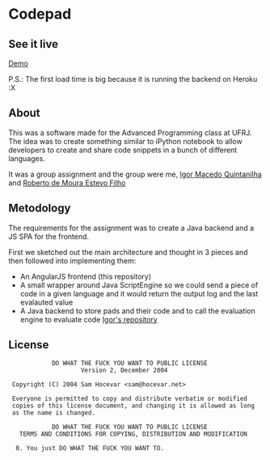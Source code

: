 # Codepad

## See it live

[Demo](http://codepad-ufrj.s3-website-sa-east-1.amazonaws.com/)

P.S.: The first load time is big because it is running the backend on Heroku :X

## About
This was a software made for the Advanced Programming class at UFRJ.
The idea was to create something similar to iPython notebook to allow developers to create and share code snippets in
a bunch of different languages.

It was a group assignment and the group were me, [Igor Macedo Quintanilha](https://github.com/igormq) and [Roberto de Moura Estevo Filho]()

## Metodology

The requirements for the assignment was to create a Java backend and a JS SPA for the frontend.

First we sketched out the main architecture and thought in 3 pieces and then followed into implementing them:
- An AngularJS frontend (this repository)
- A small wrapper around Java ScriptEngine so we could send a piece of code in a given language and it would return the output log and the last evalauted value
- A Java backend to store pads and their code and to call the evaluation engine to evaluate code [Igor's repository](https://github.com/igormq/codepad)

## License

```
            DO WHAT THE FUCK YOU WANT TO PUBLIC LICENSE
                    Version 2, December 2004

 Copyright (C) 2004 Sam Hocevar <sam@hocevar.net>

 Everyone is permitted to copy and distribute verbatim or modified
 copies of this license document, and changing it is allowed as long
 as the name is changed.

            DO WHAT THE FUCK YOU WANT TO PUBLIC LICENSE
   TERMS AND CONDITIONS FOR COPYING, DISTRIBUTION AND MODIFICATION

  0. You just DO WHAT THE FUCK YOU WANT TO.
```
